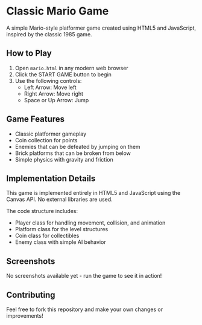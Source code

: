 # Classic Mario Game

A simple Mario-style platformer game created using HTML5 and JavaScript, inspired by the classic 1985 game.

## How to Play

1. Open `mario.html` in any modern web browser
2. Click the START GAME button to begin
3. Use the following controls:
   - Left Arrow: Move left
   - Right Arrow: Move right
   - Space or Up Arrow: Jump

## Game Features

- Classic platformer gameplay
- Coin collection for points
- Enemies that can be defeated by jumping on them
- Brick platforms that can be broken from below
- Simple physics with gravity and friction

## Implementation Details

This game is implemented entirely in HTML5 and JavaScript using the Canvas API. No external libraries are used.

The code structure includes:
- Player class for handling movement, collision, and animation
- Platform class for the level structures
- Coin class for collectibles
- Enemy class with simple AI behavior

## Screenshots

No screenshots available yet - run the game to see it in action!

## Contributing

Feel free to fork this repository and make your own changes or improvements!
